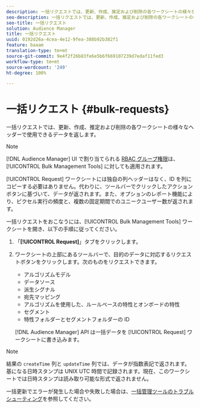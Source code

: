 ```yaml
---
description: 一括リクエストでは、更新、作成、推定および削除の各ワークシートの様々なヘッダーで使用できるデータを返します。
seo-description: 一括リクエストでは、更新、作成、推定および削除の各ワークシートの様々なヘッダーで使用できるデータを返します。
seo-title: 一括リクエスト
solution: Audience Manager
title: 一括リクエスト
uuid: 0192d26a-4cea-4e12-9fea-388b92b382f1
feature: baaam
translation-type: tm+mt
source-git-commit: 9e4f2f26b83fe6e5b6f669107239d7edaf11fed3
workflow-type: tm+mt
source-wordcount: '249'
ht-degree: 100%

---
```



# 一括リクエスト {#bulk-requests}

一括リクエストでは、更新、作成、推定および削除の各ワークシートの様々なヘッダーで使用できるデータを返します。

<!-- 

t_bulk_requests.xml

 -->

>[!NOTE]
>
>[!DNL Audience Manager] UI で割り当てられる [RBAC グループ権限](../../features/administration/administration-overview.md)は、[!UICONTROL Bulk Management Tools] に対しても適用されます。

[!UICONTROL Request] ワークシートには独自の列ヘッダーはなく、ID を列にコピーする必要はありません。代わりに、ツールバーでクリックしたアクションボタンに基づいて、データが返されます。また、オプションのレポート機能により、ピクセル実行の頻度と、複数の固定期間でのユニークユーザー数が返されます。

一括リクエストをおこなうには、[!UICONTROL Bulk Management Tools] ワークシートを開き、以下の手順に従ってください。

1. 「**[!UICONTROL Request]**」タブをクリックします。
2. ワークシートの上部にあるツールバーで、目的のデータに対応するリクエストボタンをクリックします。次のものをリクエストできます。

   * アルゴリズムモデル
   * データソース
   * 派生シグナル
   * 宛先マッピング
   * アルゴリズムを使用した、ルールベースの特性とオンボードの特性
   * セグメント
   * 特性フォルダーとセグメントフォルダーの ID

   [!DNL Audience Manager] API は一括データを [!UICONTROL Request] ワークシートに書き込みます。

>[!NOTE]
>
>結果の `createTime` 列と `updateTime` 列では、データが指数表記で返されます。基になる日時スタンプは UNIX UTC 時間で記録されます。現在、このワークシートでは日時スタンプは読み取り可能な形式で返されません。

一括更新でエラーが発生した場合や失敗した場合は、[一括管理ツールのトラブルシューティング](../../reference/bulk-management-tools/bulk-troubleshooting.md)を参照してください。

